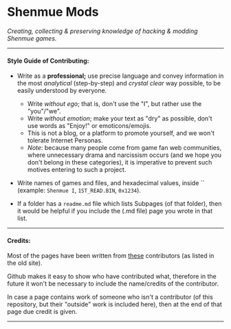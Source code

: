 # Shenmue Mods

*Creating, collecting & preserving knowledge of hacking & modding Shenmue games.*

***

#### Style Guide of Contributing:

* Write as a **professional;** use precise language and convey information in the most *analytical* (step-by-step) and *crystal clear* way possible, to be easily understood by everyone.

  * Write *without ego*; that is, don't use the "I", but rather use the "you"/"we".
  * Write *without emotion*; make your text as "dry" as possible, don't use words as "Enjoy!" or emoticons/emojis.
  * This is not a blog, or a platform to promote yourself, and we won't tolerate Internet Personas.
  * *Note*: because many people come from game fan web communities, where unnecessary drama and narcissism occurs (and we hope you don't belong in these categories), it is imperative to prevent such motives entering to such a project.


* Write names of games and files, and hexadecimal values, inside \`\` (example: `Shenmue I`, `1ST_READ.BIN`, `0x1234`).
* If a folder has a `readme.md` file which lists Subpages (of that folder), then it would be helpful if you include the (.md file) page you wrote in that list.

***

#### Credits:

Most of the pages have been written from [these](https://sites.google.com/site/shenmuemods/contributors) contributors (as listed in the old site).

Github makes it easy to show who have contributed what, therefore in the future it won't be necessary to include the name/credits of the contributor.

In case a page contains work of someone who isn't a contributor (of this repository, but their "outside" work is included here), then at the end of that page due credit is given.

***

